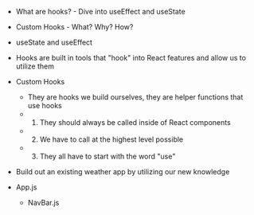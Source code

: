 - What are hooks? - Dive into useEffect and useState
- Custom Hooks - What? Why? How?

- useState and useEffect
 - Hooks are built in tools that "hook" into React features and allow us to utilize them

- Custom Hooks
    - They are hooks we build ourselves, they are helper functions that use hooks
    - 1. They should always be called inside of React components
    - 2. We have to call at the highest level possible
    - 3. They all have to start with the word "use"

- Build out an existing weather app by utilizing our new knowledge

- App.js
    - NavBar.js

